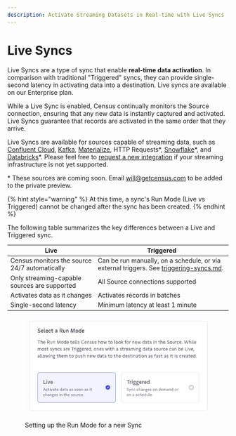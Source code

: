 ```yaml
---
description: Activate Streaming Datasets in Real-time with Live Syncs
---
```


# Live Syncs

Live Syncs are a type of sync that enable **real-time data activation**. In comparison with traditional "Triggered" syncs, they can provide single-second latency in activating data into a destination. Live syncs are available on our Enterprise plan.

While a Live Sync is enabled, Census continually monitors the Source connection, ensuring that any new data is instantly captured and activated. Live Syncs guarantee that records are activated in the same order that they arrive.

Live Syncs are available for sources capable of streaming data, such as [Confluent Cloud](../../sources/confluent-cloud.md), [Kafka](../../sources/kafka.md), [Materialize](../../sources/materialize.md), HTTP Requests\*, [Snowflake](../../sources/snowflake.md)\*, and [Databricks](../../sources/databricks.md)\*. Please feel free to [request a new integration](https://www.getcensus.com/request-an-integration?hsCtaTracking=a5c60288-2577-4ade-8fc6-e453ba20cd0d%7C5f94cdfe-1f8f-457f-8e34-80e2af1c9fb2) if your streaming infrastructure is not yet supported.

\* These sources are coming soon. Email will@getcensus.com to be added to the private preview.

{% hint style="warning" %}
At this time, a sync's Run Mode (Live vs Triggered) cannot be changed after the sync has been created.
{% endhint %}

The following table summarizes the key differences between a Live and Triggered sync.



| Live                                          | Triggered                                                                                                               |
| --------------------------------------------- | ----------------------------------------------------------------------------------------------------------------------- |
| Census monitors the source 24/7 automatically | Can be run manually, on a schedule, or via external triggers. See [triggering-syncs.md](triggering-syncs.md "mention"). |
| Only streaming-capable sources are supported  | All Source connections supported                                                                                        |
| Activates data as it changes                  | Activates records in batches                                                                                            |
| Single-second latency                         | Minimum latency at least 1 minute                                                                                       |



<figure><img src="../../.gitbook/assets/screenshot 2024-01-11 at 12.16.png" alt=""><figcaption><p>Setting up the Run Mode for a new Sync</p></figcaption></figure>
